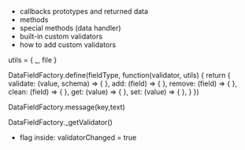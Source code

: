 - callbacks prototypes and returned data
- methods
- special methods (data handler)
- built-in custom validators
- how to add custom validators

utils = { _, file }

DataFieldFactory.define(fieldType, function(validator, utils) {
    return {
        validate: (value, schema) => { },
        add: (field) => { },
        remove: (field) => { },
        clean: (field) => { },
        get: (value) => { },
        set: (value) => { },
    }
})

DataFieldFactory.message(key,text)

DataFieldFactory._getValidator()
- flag inside: validatorChanged = true
